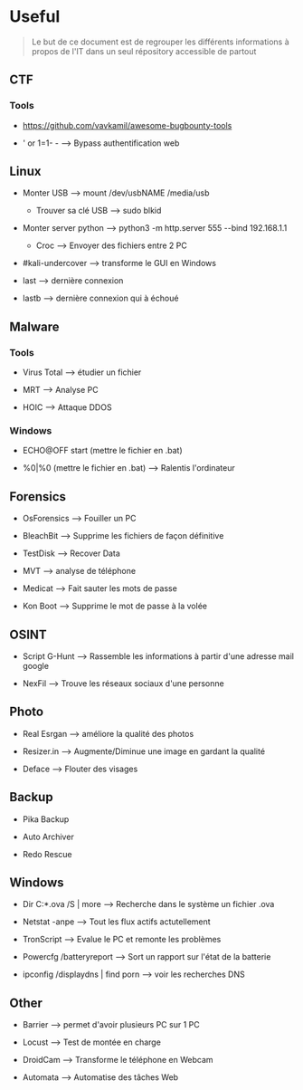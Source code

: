 # Useful

> Le but de ce document est de regrouper les différents informations à propos de l'IT dans un seul répository accessible de partout

## CTF

### Tools

- https://github.com/vavkamil/awesome-bugbounty-tools

- ' or 1=1- - --> Bypass authentification web

## Linux

- Monter USB --> mount /dev/usbNAME /media/usb
  - Trouver sa clé USB --> sudo blkid
  
- Monter server python --> python3 -m http.server 555 --bind 192.168.1.1
   - Croc --> Envoyer des fichiers entre 2 PC

- #kali-undercover --> transforme le GUI en Windows

- last --> dernière connexion
- lastb --> dernière connexion qui à échoué


## Malware

### Tools

- Virus Total --> étudier un fichier

- MRT --> Analyse PC

- HOIC --> Attaque DDOS

### Windows 

- ECHO@OFF start (mettre le fichier en .bat)

- %0|%0 (mettre le fichier en .bat) --> Ralentis l'ordinateur

## Forensics

- OsForensics --> Fouiller un PC

- BleachBit --> Supprime les fichiers de façon définitive

- TestDisk --> Recover Data

- MVT --> analyse de téléphone

- Medicat --> Fait sauter les mots de passe

- Kon Boot --> Supprime le mot de passe à la volée

## OSINT

- Script G-Hunt --> Rassemble les informations à partir d'une adresse mail google

- NexFil --> Trouve les réseaux sociaux d'une personne

## Photo

- Real Esrgan --> améliore la qualité des photos

- Resizer.in --> Augmente/Diminue une image en gardant la qualité

- Deface --> Flouter des visages

## Backup

- Pika Backup

- Auto Archiver

- Redo Rescue

## Windows 
  
- Dir C:\*.ova /S | more --> Recherche dans le système un fichier .ova

- Netstat -anpe --> Tout les flux actifs actutellement

- TronScript --> Evalue le PC et remonte les problèmes

- Powercfg /batteryreport --> Sort un rapport sur l'état de la batterie

- ipconfig /displaydns | find porn --> voir les recherches DNS

## Other

- Barrier --> permet d'avoir plusieurs PC sur 1 PC

- Locust --> Test de montée en charge

- DroidCam --> Transforme le téléphone en Webcam

- Automata --> Automatise des tâches Web
